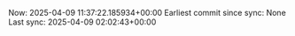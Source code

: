 Now: 2025-04-09 11:37:22.185934+00:00 Earliest commit since sync: None Last sync: 2025-04-09 02:02:43+00:00
